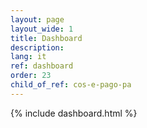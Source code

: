 ```yaml
---
layout: page
layout_wide: 1
title: Dashboard
description: 
lang: it
ref: dashboard
order: 23
child_of_ref: cos-e-pago-pa
---
```


{% include dashboard.html %}

